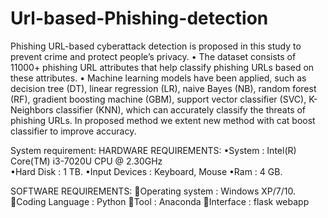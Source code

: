 # Url-based-Phishing-detection
Phishing URL-based cyberattack detection is proposed in this study to prevent crime and protect people’s privacy. 
 • The dataset consists of 11000+ phishing URL attributes that help classify phishing URLs based on these attributes. 
 • Machine learning models have been applied, such as decision tree (DT), linear regression (LR), naive Bayes (NB), random forest (RF), gradient boosting machine (GBM), support vector classifier (SVC), K-Neighbors classifier (KNN), which can accurately classify the threats of phishing URLs.
 In proposed method we extent new method with cat boost classifier to improve accuracy. 

System requirement:
HARDWARE REQUIREMENTS:
•System		      : Intel(R) Core(TM) i3-7020U CPU @ 2.30GHz  
•Hard Disk    	: 1 TB.
•Input Devices		: Keyboard, Mouse
•Ram			: 4 GB.

SOFTWARE REQUIREMENTS:
Operating system 	: 	Windows XP/7/10.
Coding Language	: 	Python
Tool			:	Anaconda
Interface		:	flask webapp 
